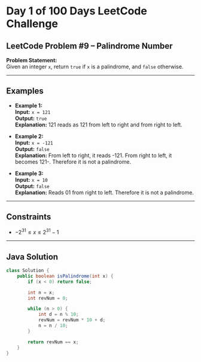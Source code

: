 # Day 1 of 100 Days LeetCode Challenge

## LeetCode Problem #9 – Palindrome Number

**Problem Statement:**  
Given an integer `x`, return `true` if `x` is a palindrome, and `false` otherwise.

---

## Examples

- **Example 1:**  
  **Input:** `x = 121`  
  **Output:** `true`  
  **Explanation:** 121 reads as 121 from left to right and from right to left.

- **Example 2:**  
  **Input:** `x = -121`  
  **Output:** `false`  
  **Explanation:** From left to right, it reads -121. From right to left, it becomes 121-. Therefore it is not a palindrome.

- **Example 3:**  
  **Input:** `x = 10`  
  **Output:** `false`  
  **Explanation:** Reads 01 from right to left. Therefore it is not a palindrome.

---

## Constraints

- $-2^{31} \leq x \leq 2^{31} - 1$

---

## Java Solution

```java
class Solution {
    public boolean isPalindrome(int x) {
        if (x < 0) return false;

        int n = x;
        int revNum = 0;

        while (n > 0) {
            int d = n % 10;
            revNum = revNum * 10 + d;
            n = n / 10;
        }

        return revNum == x;
    }
}